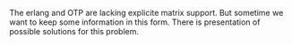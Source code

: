 The erlang and OTP are lacking explicite matrix support. But sometime we want to keep some information in this form.
There is presentation of possible solutions for this problem. 
